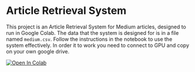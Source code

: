 # Article Retrieval System

This project is an Article Retrieval System for Medium articles, designed to run in Google Colab. The data that the system is designed for is in a file named `medium.csv`. Follow the instructions in the notebook to use the system effectively. In order it to work you need to connect to GPU and copy on your own google drive.


<a target="_blank" href="https://colab.research.google.com/github/kielak2/Article-Retrieval-System/blob/main/Article-Retrieval-System-Notebook.ipynb">
  <img src="https://colab.research.google.com/assets/colab-badge.svg" alt="Open In Colab"/>
</a>

